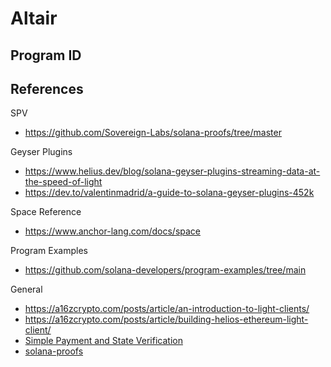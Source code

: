# Altair

## Program ID



## References
SPV
- https://github.com/Sovereign-Labs/solana-proofs/tree/master

Geyser Plugins
- https://www.helius.dev/blog/solana-geyser-plugins-streaming-data-at-the-speed-of-light
- https://dev.to/valentinmadrid/a-guide-to-solana-geyser-plugins-452k

Space Reference
- https://www.anchor-lang.com/docs/space

Program Examples
- https://github.com/solana-developers/program-examples/tree/main

General
- https://a16zcrypto.com/posts/article/an-introduction-to-light-clients/
- https://a16zcrypto.com/posts/article/building-helios-ethereum-light-client/
- [Simple Payment and State Verification](https://docs.solanalabs.com/proposals/simple-payment-and-state-verification)
- [solana-proofs](https://github.com/Sovereign-Labs/solana-proofs/tree/master)
